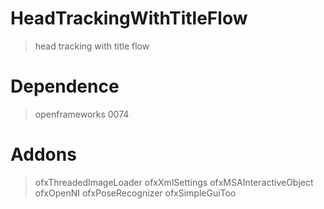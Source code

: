 # HeadTrackingWithTitleFlow
>head tracking with title flow

# Dependence
>openframeworks 0074

# Addons
>ofxThreadedImageLoader
>ofxXmlSettings
>ofxMSAInteractiveObject
>ofxOpenNI
>ofxPoseRecognizer
>ofxSimpleGuiToo
